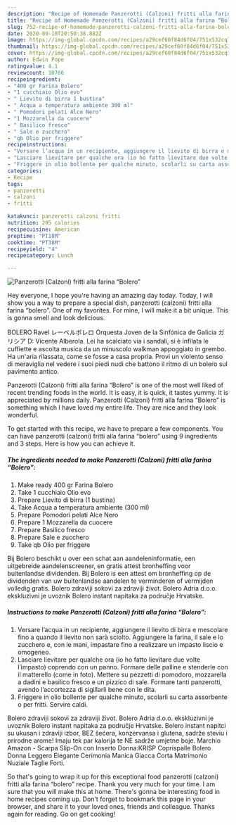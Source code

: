 ```yaml
---
description: "Recipe of Homemade Panzerotti (Calzoni) fritti alla farina “Bolero”"
title: "Recipe of Homemade Panzerotti (Calzoni) fritti alla farina “Bolero”"
slug: 752-recipe-of-homemade-panzerotti-calzoni-fritti-alla-farina-bolero
date: 2020-09-10T20:50:38.882Z
image: https://img-global.cpcdn.com/recipes/a29cef60f84d6f04/751x532cq70/panzerotti-calzoni-fritti-alla-farina-bolero-recipe-main-photo.jpg
thumbnail: https://img-global.cpcdn.com/recipes/a29cef60f84d6f04/751x532cq70/panzerotti-calzoni-fritti-alla-farina-bolero-recipe-main-photo.jpg
cover: https://img-global.cpcdn.com/recipes/a29cef60f84d6f04/751x532cq70/panzerotti-calzoni-fritti-alla-farina-bolero-recipe-main-photo.jpg
author: Edwin Pope
ratingvalue: 4.1
reviewcount: 10766
recipeingredient:
- "400 gr Farina Bolero"
- "1 cucchiaio Olio evo"
- " Lievito di birra 1 bustina"
- " Acqua a temperatura ambiente 300 ml"
- " Pomodori pelati Alce Nero"
- "1 Mozzarella da cuocere"
- " Basilico fresco"
- " Sale e zucchero"
- "qb Olio per friggere"
recipeinstructions:
- "Versare l’acqua in un recipiente, aggiungere il lievito di birra e mescolare fino a quando il lievito non sarà sciolto. Aggiungere la farina, il sale e lo zucchero e, con le mani, impastare fino a realizzare un impasto liscio e omogeneo."
- "Lasciare lievitare per qualche ora (io ho fatto lievitare due volte l’impasto) coprendo con un panno. Formare delle palline e stenderle con il matterello (come in foto). Mettere su pezzetti di pomodoro, mozzarella a dadini e basilico fresco e un pizzico di sale. Formare tanti panzerotti, avendo l’accortezza di sigillarli bene con le dita."
- "Friggere in olio bollente per qualche minuto, scolarli su carta assorbente o per fritti. Servire caldi."
categories:
- Recipe
tags:
- panzerotti
- calzoni
- fritti

katakunci: panzerotti calzoni fritti 
nutrition: 295 calories
recipecuisine: American
preptime: "PT18M"
cooktime: "PT38M"
recipeyield: "4"
recipecategory: Lunch

---
```



![Panzerotti (Calzoni) fritti alla farina “Bolero”](https://img-global.cpcdn.com/recipes/a29cef60f84d6f04/751x532cq70/panzerotti-calzoni-fritti-alla-farina-bolero-recipe-main-photo.jpg)

Hey everyone, I hope you're having an amazing day today. Today, I will show you a way to prepare a special dish, panzerotti (calzoni) fritti alla farina “bolero”. One of my favorites. For mine, I will make it a bit unique. This is gonna smell and look delicious.

BOLERO Ravel レーベルボレロ Orquesta Joven de la Sinfónica de Galicia ガリシア D: Vicente Alberola. Lei ha scalciato via i sandali, si è infilata le cuffiette e ascolta musica da un minuscolo walkman appoggiato in grembo. Ha un&#39;aria rilassata, come se fosse a casa propria. Provi un violento senso di meraviglia nel vedere i suoi piedi nudi che battono il ritmo di un bolero sul pavimento antico.

Panzerotti (Calzoni) fritti alla farina “Bolero” is one of the most well liked of recent trending foods in the world. It is easy, it is quick, it tastes yummy. It is appreciated by millions daily. Panzerotti (Calzoni) fritti alla farina “Bolero” is something which I have loved my entire life. They are nice and they look wonderful.


To get started with this recipe, we have to prepare a few components. You can have panzerotti (calzoni) fritti alla farina “bolero” using 9 ingredients and 3 steps. Here is how you can achieve it.

<!--inarticleads1-->

##### The ingredients needed to make Panzerotti (Calzoni) fritti alla farina “Bolero”:

1. Make ready 400 gr Farina Bolero
1. Take 1 cucchiaio Olio evo
1. Prepare  Lievito di birra (1 bustina)
1. Take  Acqua a temperatura ambiente (300 ml)
1. Prepare  Pomodori pelati Alce Nero
1. Prepare 1 Mozzarella da cuocere
1. Prepare  Basilico fresco
1. Prepare  Sale e zucchero
1. Take qb Olio per friggere


Bij Bolero beschikt u over een schat aan aandeleninformatie, een uitgebreide aandelenscreener, en gratis attest bronheffing voor buitenlandse dividenden. Bij Bolero is een attest om bronheffing op de dividenden van uw buitenlandse aandelen te verminderen of vermijden volledig gratis. Bolero zdraviji sokovi za zdraviji život. Bolero Adria d.o.o. ekskluzivni je uvoznik Bolero instant napitaka za područje Hrvatske. 

<!--inarticleads2-->

##### Instructions to make Panzerotti (Calzoni) fritti alla farina “Bolero”:

1. Versare l’acqua in un recipiente, aggiungere il lievito di birra e mescolare fino a quando il lievito non sarà sciolto. Aggiungere la farina, il sale e lo zucchero e, con le mani, impastare fino a realizzare un impasto liscio e omogeneo.
1. Lasciare lievitare per qualche ora (io ho fatto lievitare due volte l’impasto) coprendo con un panno. Formare delle palline e stenderle con il matterello (come in foto). Mettere su pezzetti di pomodoro, mozzarella a dadini e basilico fresco e un pizzico di sale. Formare tanti panzerotti, avendo l’accortezza di sigillarli bene con le dita.
1. Friggere in olio bollente per qualche minuto, scolarli su carta assorbente o per fritti. Servire caldi.


Bolero zdraviji sokovi za zdraviji život. Bolero Adria d.o.o. ekskluzivni je uvoznik Bolero instant napitaka za područje Hrvatske. Bolero instant napitci su ukusan i zdraviji izbor, BEZ šećera, konzervansa i glutena, sadrže steviu i prirodne arome! Imaju tek par kalorija te NE sadrže umjetne boje. Marchio Amazon - Scarpa Slip-On con Inserto Donna:KRISP Coprispalle Bolero Donna Leggero Elegante Cerimonia Manica Giacca Corta Matrimonio Nuziale Taglie Forti. 

So that's going to wrap it up for this exceptional food panzerotti (calzoni) fritti alla farina “bolero” recipe. Thank you very much for your time. I am sure that you will make this at home. There's gonna be interesting food in home recipes coming up. Don't forget to bookmark this page in your browser, and share it to your loved ones, friends and colleague. Thanks again for reading. Go on get cooking!
